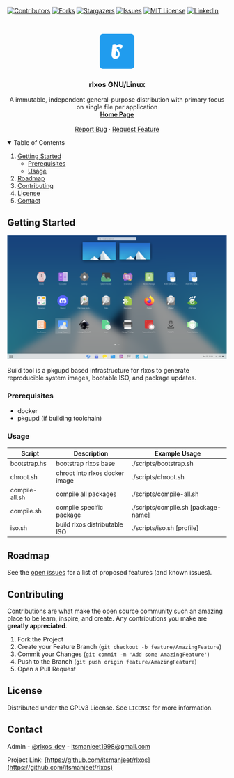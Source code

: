 <!--
*** Thanks for checking out the Best-README-Template. If you have a suggestion
*** that would make this better, please fork the repo and create a pull request
*** or simply open an issue with the tag "enhancement".
*** Thanks again! Now go create something AMAZING! :D
-->



<!-- PROJECT SHIELDS -->
<!--
*** I'm using markdown "reference style" links for readability.
*** Reference links are enclosed in brackets [ ] instead of parentheses ( ).
*** See the bottom of this document for the declaration of the reference variables
*** for contributors-url, forks-url, etc. This is an optional, concise syntax you may use.
*** https://www.markdownguide.org/basic-syntax/#reference-style-links
-->
[![Contributors][contributors-shield]][contributors-url]
[![Forks][forks-shield]][forks-url]
[![Stargazers][stars-shield]][stars-url]
[![Issues][issues-shield]][issues-url]
[![MIT License][license-shield]][license-url]
[![LinkedIn][linkedin-shield]][linkedin-url]



<!-- PROJECT LOGO -->
<br />
<p align="center">
  <a href="https://github.com/itsmanjeet/rlxos">
    <img src="files/logo/logo.png" alt="Logo" width="80" height="80">
  </a>

  <h3 align="center">rlxos GNU/Linux</h3>

  <p align="center">
    A immutable, independent general-purpose distribution with primary focus on single file per application
    <br />
    <a href="https://rlxos.dev"><strong>Home Page</strong></a>
    <br />
    <br />
    <a href="https://github.com/itsmanjeet/rlxos/issues">Report Bug</a>
    ·
    <a href="https://github.com/itsmanjeet/rlxos/issues">Request Feature</a>
  </p>
</p>



<!-- TABLE OF CONTENTS -->
<details open="open">
  <summary>Table of Contents</summary>
  <ol>
    <li>
      <a href="#getting-started">Getting Started</a>
      <ul>
        <li><a href="#prerequisites">Prerequisites</a></li>
        <li><a href="#Usage">Usage</a></li>
      </ul>
    </li>
    <li><a href="#roadmap">Roadmap</a></li>
    <li><a href="#contributing">Contributing</a></li>
    <li><a href="#license">License</a></li>
    <li><a href="#contact">Contact</a></li>
  </ol>
</details>

<!-- GETTING STARTED -->
## Getting Started

[![rlxos][product-screenshot]](https://rlxos.dev)

Build tool is a pkgupd based infrastructure for rlxos to generate reproducible system images, bootable ISO, and package updates.

### Prerequisites
- docker
- pkgupd (if building toolchain)

### Usage

| Script         | Description                    | Example Usage                       |
| -------------- | ------------------------------ | ----------------------------------- |
| bootstrap.hs   | bootstrap rlxos base           | ./scripts/bootstrap.sh              |
| chroot.sh      | chroot into rlxos docker image | ./scripts/chroot.sh                 |
| compile-all.sh | compile all packages           | ./scripts/compile-all.sh            |
| compile.sh     | compile specific package       | ./scripts/compile.sh [package-name] |
| iso.sh         | build rlxos distributable ISO  | ./scripts/iso.sh [profile]          |

<!-- ROADMAP -->
## Roadmap

See the [open issues](https://github.com/itsmanjeet/rlxos/issues) for a list of proposed features (and known issues).



<!-- CONTRIBUTING -->
## Contributing

Contributions are what make the open source community such an amazing place to be learn, inspire, and create. Any contributions you make are **greatly appreciated**.

1. Fork the Project
2. Create your Feature Branch (`git checkout -b feature/AmazingFeature`)
3. Commit your Changes (`git commit -m 'Add some AmazingFeature'`)
4. Push to the Branch (`git push origin feature/AmazingFeature`)
5. Open a Pull Request



<!-- LICENSE -->
## License

Distributed under the GPLv3 License. See `LICENSE` for more information.



<!-- CONTACT -->
## Contact

Admin - [@rlxos_dev](https://twitter.com/rlxos_dev) - itsmanjeet1998@gmail.com

Project Link: [https://github.com/itsmanjeet/rlxos](https://github.com/itsmanjeet/rlxos)


<!-- MARKDOWN LINKS & IMAGES -->
<!-- https://www.markdownguide.org/basic-syntax/#reference-style-links -->
[contributors-shield]: https://img.shields.io/github/contributors/rlxos/rlxos.svg?style=for-the-badge
[contributors-url]: https://github.com/itsmanjeet/rlxos/graphs/contributors
[forks-shield]: https://img.shields.io/github/forks/rlxos/rlxos.svg?style=for-the-badge
[forks-url]: https://github.com/itsmanjeet/rlxos/network/members
[stars-shield]: https://img.shields.io/github/stars/rlxos/rlxos.svg?style=for-the-badge
[stars-url]: https://github.com/itsmanjeet/rlxos/stargazers
[issues-shield]: https://img.shields.io/github/issues/rlxos/rlxos.svg?style=for-the-badge
[issues-url]: https://github.com/itsmanjeet/rlxos/issues
[license-shield]: https://img.shields.io/github/license/rlxos/rlxos.svg?style=for-the-badge
[license-url]: https://github.com/itsmanjeet/rlxos/blob/master/LICENSE
[linkedin-shield]: https://img.shields.io/badge/-LinkedIn-black.svg?style=for-the-badge&logo=linkedin&colorB=555
[linkedin-url]: https://linkedin.com/in/itsmanjeet
[product-screenshot]: files/screenshot.png


